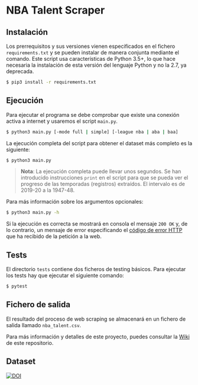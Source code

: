 # NBA Talent Scraper

## Instalación

Los prerrequisitos y sus versiones vienen especificados en el fichero `requirements.txt` y se pueden instalar de manera conjunta mediante el comando. Este script usa características de Python 3.5+, lo que hace necesaria la instalación de esta versión del lenguaje Python y no la 2.7, ya deprecada.

```bash
$ pip3 install -r requirements.txt
```

## Ejecución

Para ejecutar el programa se debe comprobar que existe una conexión activa a internet y usaremos el script `main.py`.

```bash
$ python3 main.py [-mode full | simple] [-league nba | aba | baa]
```

La ejecución completa del script para obtener el dataset más completo es la siguiente:

```bash
$ python3 main.py
```

> **Nota**: La ejecución completa puede llevar unos segundos. Se han introducido instrucciones `print` en el script para que se pueda ver el progreso de las temporadas (registros) extraídos. El intervalo es de 2019-20 a la 1947-48.

Para más información sobre los argumentos opcionales:

```bash
$ python3 main.py -h
```

Si la ejecución es correcta se mostrará en consola el mensaje `200 OK` y, de lo contrario, un mensaje de error especificando el [código de error HTTP](https://httpstatuses.com/) que ha recibido de la petición a la web.

## Tests

El directorio `tests` contiene dos ficheros de testing básicos. Para ejecutar los tests hay que ejecutar el siguiente comando:

```bash
$ pytest
```

## Fichero de salida

El resultado del proceso de web scraping se almacenará en un fichero de salida llamado `nba_talent.csv`.

Para más información y detalles de este proyecto, puedes consultar la [Wiki](https://github.com/danielsto/nba-reference-scraper/wiki) de este repositorio.

## Dataset

[![DOI](https://zenodo.org/badge/DOI/10.5281/zenodo.4261333.svg)](https://doi.org/10.5281/zenodo.4261333)
